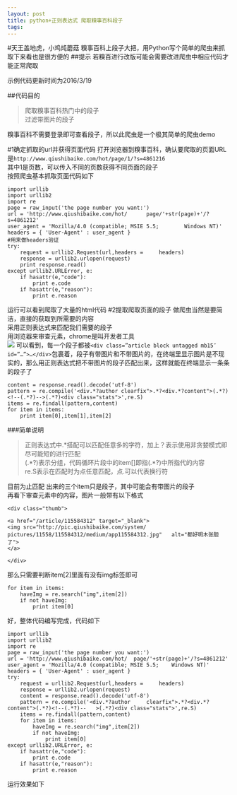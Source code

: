 ```yaml
---
layout: post
title: python+正则表达式 爬取糗事百科段子
tags:
---
```

#天王盖地虎，小鸡炖蘑菇
糗事百科上段子大把，用Python写个简单的爬虫来抓取下来看也是很方便的
##提示
若糗百进行改版可能会需要改进爬虫中相应代码才能正常爬取  

示例代码更新时间为2016/3/19

##代码目的
>爬取糗事百科热门中的段子  
>过滤带图片的段子  

糗事百科不需要登录即可查看段子，所以此爬虫是一个极其简单的爬虫demo



#1确定抓取的url并获得页面代码
打开浏览器到糗事百科，确认要爬取的页面URL是`http://www.qiushibaike.com/hot/page/1/?s=4861216`  
其中1是页数，可以传入不同的页数获得不同页面的段子  
按照爬虫基本抓取页面代码如下  

	import urllib
	import urllib2
	import re
	page = raw_input('the page number you want:')
	url = 'http://www.qiushibaike.com/hot/		page/'+str(page)+'/?s=4861212'
	user_agent = 'Mozilla/4.0 (compatible; MSIE 5.5; 		Windows NT)'
	headers = { 'User-Agent' : user_agent }
	#用来做headers验证
	try:
	    request = urllib2.Request(url,headers = 	headers)
	    response = urllib2.urlopen(request)
	    print response.read()
	except urllib2.URLError, e:
	    if hasattr(e,"code"):
	        print e.code
	    if hasattr(e,"reason"):
	        print e.reason

运行可以看到爬取了大量的html代码
#2提取爬取页面的段子
做爬虫当然是要简洁，直接的获取到所需要的内容  
采用正则表达式来匹配我们需要的段子  
用浏览器来审查元素，chrome是叫开发者工具  
![](file:///images/python-qiushibiake-spider/1.png)
可以看到，每一个段子都被`<div class=”article block untagged mb15″ id=”…”>…</div>`包裹着，段子有带图片和不带图片的，在终端里显示图片是不现实的，那么用正则表达式把不带图片的段子匹配出来，这样就能在终端显示一条条的段子了  

	content = response.read().decode('utf-8')
    pattern = re.compile('<div.*?author clearfix">.*?<div.*?content">(.*?)<!--(.*?)-->(.*?)<div class="stats">',re.S)
    items = re.findall(pattern,content)
    for item in items:
    	print item[0],item[1],item[2]
###简单说明
> 正则表达式中.*搭配可以匹配任意多的字符，加上？表示使用非贪婪模式即尽可能短的进行匹配  
> (.\*?)表示分组，代码循环片段中的item[]即指(.\*?)中所指代的内容    
> re.S表示在匹配时为点任意匹配，点.可以代表换行符  

目前为止匹配 出来的三个item只是段子，其中可能会有带图片的段子  
再看下审查元素中的内容，图片一般带有以下格式  

	<div class="thumb">

	<a href="/article/115584312" target="_blank">
	<img src="http://pic.qiushibaike.com/system/	pictures/11558/115584312/medium/app115584312.jpg" 	alt="都好明木张胆了">
	</a>

	</div>  
那么只需要判断item[2]里面有没有img标签即可   

	for item in items:
    	haveImg = re.search("img",item[2])
    	if not haveImg:
    		print item[0]
好，整体代码编写完成，代码如下  

	import urllib
	import urllib2
	import re
	page = raw_input('the page number you want:')
	url = 'http://www.qiushibaike.com/hot/	page/'+str(page)+'/?s=4861212'
	user_agent = 'Mozilla/4.0 (compatible; MSIE 5.5; 	Windows NT)'
	headers = { 'User-Agent' : user_agent }
	try:
	    request = urllib2.Request(url,headers = 	headers)
	    response = urllib2.urlopen(request)
	    content = response.read().decode('utf-8')
	    pattern = re.compile('<div.*?author 	clearfix">.*?<div.*?content">(.*?)<!--(.*?)--	>(.*?)<div class="stats">',re.S)
	    items = re.findall(pattern,content)
	    for item in items:
	    	haveImg = re.search("img",item[2])
	    	if not haveImg:
	    		print item[0]
	except urllib2.URLError, e:
	    if hasattr(e,"code"):
	        print e.code
	    if hasattr(e,"reason"):
	        print e.reason

运行效果如下  

